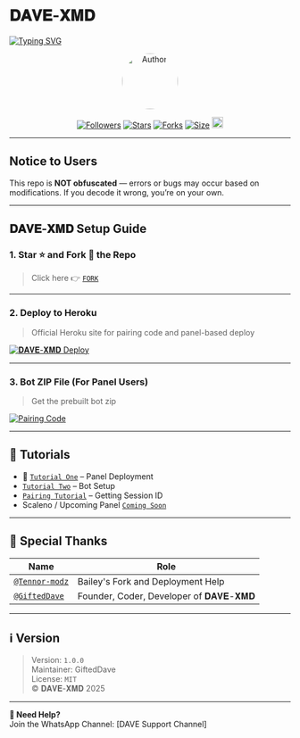 # 𝐃𝐀𝐕𝐄-𝐗𝐌𝐃

<a href="https://git.io/typing-svg">
  
  
  <img src="https://readme-typing-svg.demolab.com?font=Black+Ops+One&size=50&pause=1000&color=1BAFBAFF&center=true&width=910&height=100&lines=THANKS+FOR+CHOOSING+𝐃𝐀𝐕𝐄-𝐗𝐌𝐃;MULTI+DEVICE+WHATSAPP+BOT;CREATED+BY+GIFTED+DAVE;RELEASED+24.03.2025" alt="Typing SVG" />
</a>


<p align="center">
<a href="https://github.com/giftedsession"><img title="Author" src="https://files.catbox.moe/vr83h2.jpg" width="100" height="100" style="border-radius: 50%;"></a>
</p>


<p align="center">
<a href="https://github.com/giftedsession/followers"><img title="Followers" src="https://img.shields.io/github/followers/giftedsession?color=blue&style=flat-square"></a>
<a 
href="https://github.com/giftedsession/dark-dave/stargazers"><img title="Stars" src="https://img.shields.io/github/stars/giftedsession/dark-dave?color=blue&style=flat-square"></a>
<a href="https://github.com/giftedsession/dark-dave/network/members"><img title="Forks" src="https://img.shields.io/github/forks/giftedsession/dark-dave?color=blue&style=flat-square"></a>
<a href="https://github.com/giftedsession/dark-dave"><img title="Size" src="https://img.shields.io/github/repo-size/giftedsession/dark-dave?style=flat-square&color=green"></a>
<a href="https://github.com/giftedsession/dark-dave/graphs/commit-activity"><img height="20" src="https://img.shields.io/badge/Maintained%3F-yes-green.svg"></a>
</p>



---

##  Notice to Users
This repo is **NOT obfuscated** — errors or bugs may occur based on modifications. If you decode it wrong, you’re on your own. 

---

##  𝐃𝐀𝐕𝐄-𝐗𝐌𝐃 Setup Guide 

### 1. Star ⭐ and Fork 📌 the Repo
> Click here 👉 [`FORK`](https://github.com/giftedsession/dark-dave/fork)

---

### 2. Deploy to Heroku   
> Official Heroku site for pairing code and panel-based deploy

<a href='https://davesxmd-03209e7609ef.herokuapp.com/' target="_blank">
  <img alt='𝐃𝐀𝐕𝐄-𝐗𝐌𝐃 Deploy' src='https://img.shields.io/badge/Deploy%20DAVE%20XMD-orange?style=for-the-badge&logo=heroku&logoColor=white'/>
</a>

---

### 3. Bot ZIP File (For Panel Users)
> Get the prebuilt bot zip

<a href='https://www.mediafire.com/file/apl94yye6rc7jbh/BELLAH_XMD_V2.zip/file' target="_blank">
  <img alt='Pairing Code' src='https://img.shields.io/badge/Get%20Zip%20Here-darkpink?style=for-the-badge&logo=google-drive&logoColor=white'/>
</a>

---

## 🎥 Tutorials

- 🔧 [`Tutorial One`](https://youtu.be/ajaddRsPvsw?si=-UKgE092fNXRb_mm) – Panel Deployment  
-  [`Tutorial Two`](https://youtu.be/bBOCsPcQ7vA?si=U4bQBAp7GUEWGuF2) – Bot Setup  
-  [`Pairing Tutorial`](https://youtu.be/bj59ynAaa3Y?si=cJpQPr1XaP7q-tDF) – Getting Session ID  
- Scaleno / Upcoming Panel [`Coming Soon`](https://youtu.be/XAEvjrFIoiw?si=zdVjdtav3ZtsjTRz)

---

## 🙏 Special Thanks

| Name | Role |
|------|------|
| [`@Tennor-modz`](https://github.com/Tennor-modz) | Bailey's Fork and Deployment Help |
| [`@GiftedDave`](https://github.com/giftedsession) |  Founder, Coder, Developer of 𝐃𝐀𝐕𝐄-𝐗𝐌𝐃 |

---

## ℹ Version
> Version: `1.0.0`  
> Maintainer: GiftedDave  
> License: `MIT`  
> © 𝐃𝐀𝐕𝐄-𝐗𝐌𝐃 2025

---

**💬 Need Help?**  
Join the WhatsApp Channel: [DAVE Support Channel]
